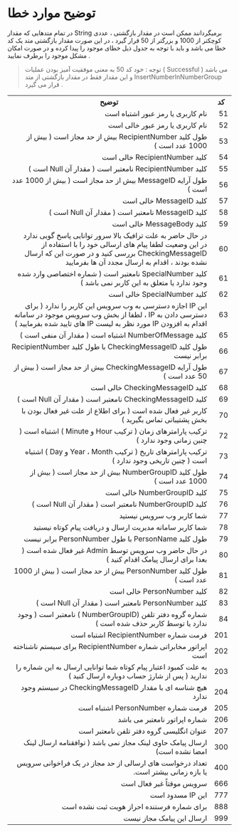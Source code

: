 # توضیح موارد خطا

در تمام متدهایی که مقدار String برمیگردانند ممکن است در مقدار بازگشتی ، عددی کوچکتر از 1000 و بزرگتر از 50 قرار گیرد ، در این صورت مقدار بازگشتی متد یک کد خطا می باشد و باید با توجه به جدول ذیل خطای موجود را پیدا کرده و در صورت امکان مشکل موجود را برطرف نمایید .

> توجه : خود کد 50 به معنی موفقیت آمیز بودن عملیات ( Successful ) می باشد و این مقدار فقط در مقدار بازگشتی از متد InsertNumberInNumberGroup قرار می گیرد .

<table dir="rtl">
<tr>
    <th>کد</th>
    <th>توضیح</th>
</tr>
<tr><td>51</td><td>نام کاربری یا رمز عبور اشتباه است</td></tr>
<tr><td>52</td><td>نام کاربری یا رمز عبور خالی است</td></tr>
<tr><td>53</td><td>طول کلید RecipientNumber بیش از حد مجاز است ( بیش از 1000 عدد است )</td></tr>
<tr><td>54</td><td>کلید RecipientNumber خالی است</td></tr>
<tr><td>55</td><td>کلید RecipientNumber نامعتبر است ( مقدار آن Null است )</td></tr>
<tr><td>56</td><td>طول آرایه MessageID بیش از حد مجاز است ( بیش از 1000 عدد است )</td></tr>
<tr><td>57</td><td>کلید MessageID خالی است</td></tr>
<tr><td>58</td><td>کلید MessageID نامعتبر است ( مقدار آن Null است )</td></tr>
<tr><td>59</td><td>کلید MessageBody خالی است</td></tr>
<tr><td>60</td><td>در حال حاضر به علت ترافیک بالا سرور توانایی پاسخ گویی ندارد<br>در این وضعیت لطفا پیام های ارسالی خود را با استفاده از CheckingMessageID بررسی کنید و در صورت این که ارسال نشده بودند ، اقدام به ارسال مجدد آن ها بفرمایید</td></tr>
<tr><td>61</td><td>کلید SpecialNumber نامعتبر است ( شماره اختصاصی وارد شده وجود ندارد یا متعلق به این کاربر نمی باشد )</td></tr>
<tr><td>62</td><td>کلید SpecialNumber خالی است</td></tr>
<tr><td>63</td><td>این IP اجازه دسترسی به وب سرویس این کاربر را ندارد ( برای دسترسی دادن به IP ، لطفا از بخش وب سرویس موجود در سامانه اقدام به افزودن IP مورد نظر به لیست IP های تایید شده بفرمایید )</td></tr>
<tr><td>65</td><td>کلید NumberOfMessage اشتباه است ( مقدار آن منفی است )</td></tr>
<tr><td>66</td><td>طول کلید CheckingMessageID با طول کلید RecipientNumber برابر نیست</td></tr>
<tr><td>67</td><td>طول آرایه CheckingMessageID بیش از حد مجاز است ( بیش از 50 عدد است )</td></tr>
<tr><td>68</td><td>کلید CheckingMessageID خالی است</td></tr>
<tr><td>69</td><td>کلید CheckingMessageID نامعتبر است ( مقدار آن Null است )</td></tr>
<tr><td>70</td><td>کاربر غیر فعال شده است ( برای اطلاع از علت غیر فعال بودن با بخش پشتیبانی تماس بگیرید )</td></tr>
<tr><td>72</td><td>ترکیب پارامترهای زمان ( ترکیب Hour و Minute ) اشتباه است ( چنین زمانی وجود ندارد )</td></tr>
<tr><td>73</td><td>ترکیب پارامترهای تاریخ ( ترکیب Year ، Month و Day ) اشتباه است ( چنین تاریخی وجود ندارد )</td></tr>
<tr><td>74</td><td>طول کلید NumberGroupID بیش از حد مجاز است ( بیش از 1000 عدد است )</td></tr>
<tr><td>75</td><td>کلید NumberGroupID خالی است</td></tr>
<tr><td>76</td><td>کلید NumberGroupID نامعتبر است ( مقدار آن Null است )</td></tr>
<tr><td>77</td><td>شما کاربر وب سرویس نیستید</td></tr>
<tr><td>78</td><td>شما کاربر سامانه مدیریت ارسال و دریافت پیام کوتاه نیستید</td></tr>
<tr><td>79</td><td>طول کلید PersonName با طول PersonNumber برابر نیست</td></tr>
<tr><td>80</td><td>در حال حاضر وب سرویس توسط Admin غیر فعال شده است ( بعدا برای ارسال پیامک اقدام کنید )</td></tr>
<tr><td>81</td><td>طول کلید PersonNumber بیش از حد مجاز است ( بیش از 1000 عدد است )</td></tr>
<tr><td>82</td><td>کلید PersonNumber خالی است</td></tr>
<tr><td>83</td><td>کلید PersonNumber نامعتبر است ( مقدار آن Null است )</td></tr>
<tr><td>84</td><td>شماره گروه دفتر تلفن (NumberGroupID  ) نامعتبر است ( وجود ندارد یا توسط کاربر حذف شده است )</td></tr>
<tr><td>201</td><td>فرمت شماره RecipientNumber اشتباه است</td></tr>
<tr><td>202</td><td>اپراتور مخابراتی شماره RecipientNumber برای سیستم ناشناخته است</td></tr>
<tr><td>203</td><td>به علت کمبود اعتبار پیام کوتاه شما توانایی ارسال به این شماره را ندارید ( پس از شارژ حساب دوباره ارسال کنید )</td></tr>
<tr><td>204</td><td>هیچ شناسه ای با مقدار CheckingMessageID در سیستم وجود ندارد</td></tr>
<tr><td>205</td><td>فرمت شماره PersonNumber اشتباه است</td></tr>
<tr><td>206</td><td> شماره اپراتور نامعتبر می باشد</td></tr>
<tr><td>207</td><td>عنوان انگلیسی گروه دفتر تلفن نامعتبر است</td></tr>
<tr><td>300</td><td>ارسال پیامک حاوی لینک مجاز نمی باشد ( توافقنامه ارسال لینک امضا نشده است)</td></tr>
<tr><td>400</td><td>تعداد درخواست های ارسالی از حد مجاز در یک فراخوانی سرویس یا بازه زمانی بیشتر است.</td></tr>
<tr><td>666</td><td>سرویس موقتاً غیر فعال است</td></tr>
<tr><td>777</td><td>این IP مسدود است</td></tr>
<tr><td>888</td><td>برای شماره فرستنده احراز هویت ثبت نشده است</td></tr>
<tr><td>999</td><td>ارسال این پیامک مجاز نیست</td></tr>

</table>